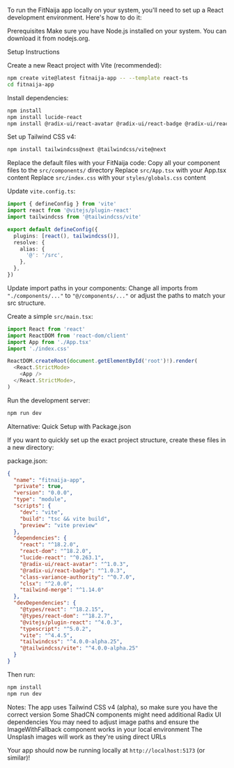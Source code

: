 To run the FitNaija app locally on your system, you'll need to set up a React development environment. Here's how to do it:

Prerequisites
Make sure you have Node.js installed on your system. You can download it from nodejs.org.

Setup Instructions

Create a new React project with Vite (recommended):
```bash
npm create vite@latest fitnaija-app -- --template react-ts
cd fitnaija-app
```

Install dependencies:
```bash
npm install
npm install lucide-react
npm install @radix-ui/react-avatar @radix-ui/react-badge @radix-ui/react-card @radix-ui/react-progress @radix-ui/react-tabs @radix-ui/react-separator
```

Set up Tailwind CSS v4:
```bash
npm install tailwindcss@next @tailwindcss/vite@next
```

Replace the default files with your FitNaija code:
Copy all your component files to the `src/components/` directory
Replace `src/App.tsx` with your App.tsx content
Replace `src/index.css` with your `styles/globals.css` content

Update `vite.config.ts`:
```typescript
import { defineConfig } from 'vite'
import react from '@vitejs/plugin-react'
import tailwindcss from '@tailwindcss/vite'

export default defineConfig({
  plugins: [react(), tailwindcss()],
  resolve: {
    alias: {
      '@': '/src',
    },
  },
})
```

Update import paths in your components:
   Change all imports from `"./components/..."` to `"@/components/..."` or adjust the paths to match your src structure.

Create a simple `src/main.tsx`:
```typescript
import React from 'react'
import ReactDOM from 'react-dom/client'
import App from './App.tsx'
import './index.css'

ReactDOM.createRoot(document.getElementById('root')!).render(
  <React.StrictMode>
    <App />
  </React.StrictMode>,
)
```

Run the development server:
```bash
npm run dev
```

Alternative: Quick Setup with Package.json

If you want to quickly set up the exact project structure, create these files in a new directory:

package.json:
```json
{
  "name": "fitnaija-app",
  "private": true,
  "version": "0.0.0",
  "type": "module",
  "scripts": {
    "dev": "vite",
    "build": "tsc && vite build",
    "preview": "vite preview"
  },
  "dependencies": {
    "react": "^18.2.0",
    "react-dom": "^18.2.0",
    "lucide-react": "^0.263.1",
    "@radix-ui/react-avatar": "^1.0.3",
    "@radix-ui/react-badge": "^1.0.3",
    "class-variance-authority": "^0.7.0",
    "clsx": "^2.0.0",
    "tailwind-merge": "^1.14.0"
  },
  "devDependencies": {
    "@types/react": "^18.2.15",
    "@types/react-dom": "^18.2.7",
    "@vitejs/plugin-react": "^4.0.3",
    "typescript": "^5.0.2",
    "vite": "^4.4.5",
    "tailwindcss": "^4.0.0-alpha.25",
    "@tailwindcss/vite": "^4.0.0-alpha.25"
  }
}
```

Then run:
```bash
npm install
npm run dev
```

Notes:
The app uses Tailwind CSS v4 (alpha), so make sure you have the correct version
Some ShadCN components might need additional Radix UI dependencies
You may need to adjust image paths and ensure the ImageWithFallback component works in your local environment
The Unsplash images will work as they're using direct URLs

Your app should now be running locally at `http://localhost:5173` (or similar)!
